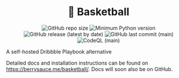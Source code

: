 <h1 align="center">🏀 Basketball</h1>
<p align="center">
  <img alt="GitHub repo size" src="https://img.shields.io/github/repo-size/berrysauce/basketball?label=size">
  <img alt="Minimum Python version" src="https://img.shields.io/badge/python-%5E3.8-blue">
  <img alt="GitHub release (latest by date)" src="https://img.shields.io/github/v/release/berrysauce/basketball?label=stable%20release">
  <img alt="GitHub last commit (main)" src="https://img.shields.io/github/last-commit/berrysauce/basketball/main">
  <img alt="CodeQL (main)" src="https://github.com/berrysauce/basketball/actions/workflows/codeql-analysis.yml/badge.svg?branch=main">
</p>

A self-hosted Dribbble Playbook alternative

Detailed docs and installation instructions can be found on https://berrysauce.me/basketball/. Docs will soon also be on GitHub.
